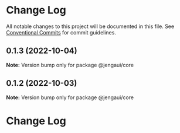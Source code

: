 # Change Log

All notable changes to this project will be documented in this file.
See [Conventional Commits](https://conventionalcommits.org) for commit guidelines.

## 0.1.3 (2022-10-04)

**Note:** Version bump only for package @jengaui/core

## 0.1.2 (2022-10-03)

**Note:** Version bump only for package @jengaui/core

# Change Log
